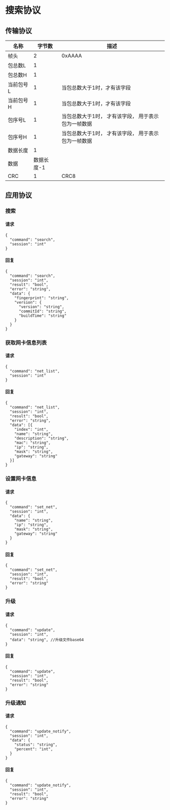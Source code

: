 # 搜索协议

## 传输协议

| 名称 | 字节数 | 描述 |
| ---- | ---- | ---- |
| 帧头 | 2 | 0xAAAA
| 包总数L | 1 | |
| 包总数H | 1 | |
| 当前包号L | 1 | 当包总数大于1时，才有该字段 |
| 当前包号H | 1 | 当包总数大于1时，才有该字段 |
| 包序号L | 1 | 当包总数大于1时， 才有该字段， 用于表示包为一帧数据 |
| 包序号H | 1 | 当包总数大于1时， 才有该字段， 用于表示包为一帧数据 |
| 数据长度 | 1 | |
| 数据 | 数据长度-1 | |
| CRC | 1 | CRC8 |

## 应用协议

### 搜索

#### 请求

```json5
{
  "command": "search",
  "session": "int"
}
```

#### 回复

```json5
{
  "command": "search",
  "session": "int",
  "result": "bool",
  "error": "string",
  "data": {
    "fingerprint": "string",
    "version": {
      "version": "string",
      "commitId": "string",
      "buildTime": "string"
    }
  }
}
```

### 获取网卡信息列表

#### 请求

```json5
{
  "command": "net_list",
  "session": "int"
}
```

#### 回复

```json5
{
  "command": "net_list",
  "session": "int",
  "result": "bool",
  "error": "string",
  "data": [{
    "index": "int",
    "name": "string",
    "description": "string",
    "mac": "string",
    "ip": "string",
    "mask": "string",
    "gateway": "string"
  }]
}
```

### 设置网卡信息

#### 请求

```json5
{
  "command": "set_net",
  "session": "int",
  "data": {
    "name": "string",
    "ip": "string",
    "mask": "string",
    "gateway": "string"
  }
}
```

#### 回复

```json5
{
  "command": "set_net",
  "session": "int",
  "result": "bool",
  "error": "string"
}
```

### 升级

#### 请求

```json5
{
  "command": "update",
  "session": "int",
  "data": "string", //升级文件base64
}
```

#### 回复

```json5
{
  "command": "update",
  "session": "int",
  "result": "bool",
  "error": "string"
}
```

### 升级通知

#### 请求

```json5
{
  "command": "update_notify",
  "session": "int",
  "data": {
    "status": "string",
    "percent": "int",
  }
}
```

#### 回复

```json5
{
  "command": "update_notify",
  "session": "int",
  "result": "bool",
  "error": "string"
}
```
